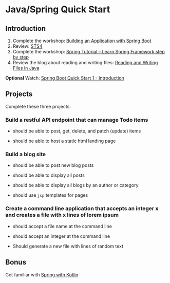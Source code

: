 # Java/Spring Quick Start

## Introduction

1. Complete the workshop: [Building an Application with Spring Boot](https://spring.io/guides/gs/spring-boot/)
1. Review: [STS4](https://github.com/spring-projects/sts4)
1. Complete the workshop: [Spring Tutorial – Learn Spring Framework step by step](https://www.dineshonjava.com/spring-tutorial/)
1. Review the blog about reading and writing files: [Reading and Writing Files in Java](https://www.caveofprogramming.com/java/java-file-reading-and-writing-files-in-java.html)

 **Optional** Watch: [Spring Boot Quick Start 1 - Introduction](https://www.youtube.com/watch?v=msXL2oDexqw&list=PLqq-6Pq4lTTbx8p2oCgcAQGQyqN8XeA1x)

## Projects

Complete these three projects:

### Build a restful API endpoint that can manage Todo items

* should be able to post, get, delete, and patch (update) items

* should be able to host a static html landing page

### Build a blog site

* should be able to post new blog posts

* should be able to display all posts

* should be able to display all blogs by an author or category

* should use `jsp` templates for pages

### Create a command line application that accepts an integer x and creates a file with x lines of lorem ipsum

* should accept a file name at the command line

* should accept an integer at the command line

* Should generate a new file with lines of random text

## Bonus

Get familiar with [Spring with Kotlin](https://github.com/spring-guides/tut-spring-boot-kotlin)
